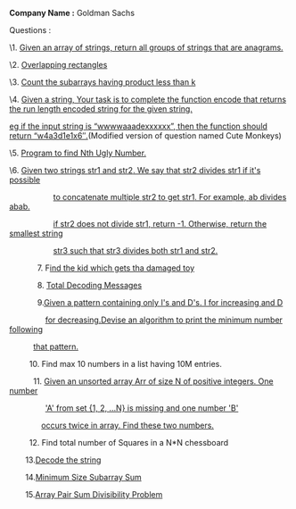 **Company Name :** Goldman Sachs

Questions :

\1. [Given an array of strings, return all groups of strings that are anagrams.](https://practice.geeksforgeeks.org/problems/print-anagrams-together/1/)

\2. [Overlapping rectangles](https://practice.geeksforgeeks.org/problems/overlapping-rectangles1924/1/)

\3. [Count the subarrays having product less than k](https://practice.geeksforgeeks.org/problems/count-the-subarrays-having-product-less-than-k1708/1/)

\4. [Given a string, Your task is to  complete the function encode that returns the run length encoded string for the given string.](https://practice.geeksforgeeks.org/problems/run-length-encoding/1/)

[eg if the input string is “wwwwaaadexxxxxx”, then the function should return “w4a3d1e1x6″.](https://practice.geeksforgeeks.org/problems/run-length-encoding/1/)(Modified version of question named Cute Monkeys)

\5. [Program to find Nth Ugly Number.](https://practice.geeksforgeeks.org/problems/ugly-numbers2254/1/)

\6.    [Given two strings ](https://leetcode.com/problems/greatest-common-divisor-of-strings/)[str1](https://leetcode.com/problems/greatest-common-divisor-of-strings/)[ and ](https://leetcode.com/problems/greatest-common-divisor-of-strings/)[str2](https://leetcode.com/problems/greatest-common-divisor-of-strings/)[. We say that ](https://leetcode.com/problems/greatest-common-divisor-of-strings/)[str2](https://leetcode.com/problems/greatest-common-divisor-of-strings/)[ divides ](https://leetcode.com/problems/greatest-common-divisor-of-strings/)[str1](https://leetcode.com/problems/greatest-common-divisor-of-strings/)[ if it's possible](https://leetcode.com/problems/greatest-common-divisor-of-strings/)

`           `[ to          concatenate multiple ](https://leetcode.com/problems/greatest-common-divisor-of-strings/)[str2](https://leetcode.com/problems/greatest-common-divisor-of-strings/)[ to get ](https://leetcode.com/problems/greatest-common-divisor-of-strings/)[str1](https://leetcode.com/problems/greatest-common-divisor-of-strings/)[. For example, ](https://leetcode.com/problems/greatest-common-divisor-of-strings/)[ab](https://leetcode.com/problems/greatest-common-divisor-of-strings/)[ divides ](https://leetcode.com/problems/greatest-common-divisor-of-strings/)[abab](https://leetcode.com/problems/greatest-common-divisor-of-strings/)[.](https://leetcode.com/problems/greatest-common-divisor-of-strings/)

`           `[if ](https://leetcode.com/problems/greatest-common-divisor-of-strings/)[str2](https://leetcode.com/problems/greatest-common-divisor-of-strings/)[ does not divide ](https://leetcode.com/problems/greatest-common-divisor-of-strings/)[str1](https://leetcode.com/problems/greatest-common-divisor-of-strings/)[, return -1. Otherwise, return the smallest string](https://leetcode.com/problems/greatest-common-divisor-of-strings/)

`           `[str3](https://leetcode.com/problems/greatest-common-divisor-of-strings/)[ such that ](https://leetcode.com/problems/greatest-common-divisor-of-strings/)[str3](https://leetcode.com/problems/greatest-common-divisor-of-strings/)[ divides both str1 and str2.](https://leetcode.com/problems/greatest-common-divisor-of-strings/)

`       `7. F[ind the kid which gets tha damaged toy](https://www.geeksforgeeks.org/distributing-m-items-circle-size-n-starting-k-th-position/)

`       `8. [Total Decoding Messages](https://practice.geeksforgeeks.org/problems/total-decoding-messages1235/1/)

`       `9.[Given a pattern containing only I's and D's. I for increasing and D](https://practice.geeksforgeeks.org/problems/number-following-a-pattern3126/1)

`         `[for decreasing.Devise an algorithm to print the minimum number following](https://practice.geeksforgeeks.org/problems/number-following-a-pattern3126/1)

`      `[  that pattern.](https://practice.geeksforgeeks.org/problems/number-following-a-pattern3126/1)

`     `10. Find max 10 numbers in a list having 10M entries.

`      `11. [Given an unsorted array Arr of size N of positive integers. One number](https://practice.geeksforgeeks.org/problems/find-missing-and-repeating2512/1/)

`         `['A' from     set {1, 2, …N} is missing and one number 'B'](https://practice.geeksforgeeks.org/problems/find-missing-and-repeating2512/1/)

`        `[occurs twice in array. Find these two numbers.](https://practice.geeksforgeeks.org/problems/find-missing-and-repeating2512/1/)

`     `12. Find total number of Squares in a N\*N chessboard

`    `13.[Decode the string](https://practice.geeksforgeeks.org/problems/decode-the-string2444/1)

`    `14.[Minimum Size Subarray Sum](https://leetcode.com/problems/minimum-size-subarray-sum/)

`    `15.[Array Pair Sum Divisibility Problem](https://practice.geeksforgeeks.org/problems/array-pair-sum-divisibility-problem3257/1)

